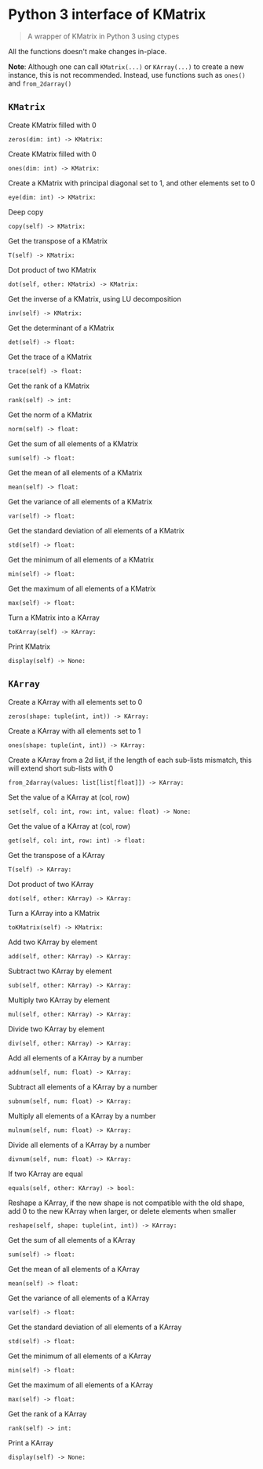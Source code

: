 # Python 3 interface of KMatrix

> A wrapper of KMatrix in Python 3 using ctypes

All the functions doesn't make changes in-place.

**Note**: Although one can call `KMatrix(...)` or `KArray(...)`
to create a new instance, this is not recommended.
Instead, use functions such as `ones()` and `from_2darray()`

## `KMatrix`

Create KMatrix filled with 0
```python3
zeros(dim: int) -> KMatrix:
```

Create KMatrix filled with 0
```python3
ones(dim: int) -> KMatrix:
```

Create a KMatrix with principal diagonal set to 1, and other elements set to 0
```python3
eye(dim: int) -> KMatrix:
```

Deep copy
```python3
copy(self) -> KMatrix:
```

Get the transpose of a KMatrix
```python3
T(self) -> KMatrix:
```

Dot product of two KMatrix
```python3
dot(self, other: KMatrix) -> KMatrix:
```

Get the inverse of a KMatrix, using LU decomposition
```python3
inv(self) -> KMatrix:
```

Get the determinant of a KMatrix
```python3
det(self) -> float:
```

Get the trace of a KMatrix
```python3
trace(self) -> float:
```

Get the rank of a KMatrix
```python3
rank(self) -> int:
```

Get the norm of a KMatrix
```python3
norm(self) -> float:
```

Get the sum of all elements of a KMatrix
```python3
sum(self) -> float:
```

Get the mean of all elements of a KMatrix
```python3
mean(self) -> float:
```

Get the variance of all elements of a KMatrix
```python3
var(self) -> float:
```

Get the standard deviation of all elements of a KMatrix
```python3
std(self) -> float:
```

Get the minimum of all elements of a KMatrix
```python3
min(self) -> float:
```

Get the maximum of all elements of a KMatrix
```python3
max(self) -> float:
```

Turn a KMatrix into a KArray
```python3
toKArray(self) -> KArray:
```

Print KMatrix
```python3
display(self) -> None:
```

## `KArray`

Create a KArray with all elements set to 0
```python3
zeros(shape: tuple(int, int)) -> KArray:
```

Create a KArray with all elements set to 1
```python3
ones(shape: tuple(int, int)) -> KArray:
```

Create a KArray from a 2d list,
if the length of each sub-lists mismatch,
this will extend short sub-lists with 0
```python3
from_2darray(values: list[list[float]]) -> KArray:
```

Set the value of a KArray at (col, row)
```python3
set(self, col: int, row: int, value: float) -> None:
```

Get the value of a KArray at (col, row)
```python3
get(self, col: int, row: int) -> float:
```

Get the transpose of a KArray
```python3
T(self) -> KArray:
```

Dot product of two KArray
```python3
dot(self, other: KArray) -> KArray:
```

Turn a KArray into a KMatrix
```python3
toKMatrix(self) -> KMatrix:
```

Add two KArray by element
```python3
add(self, other: KArray) -> KArray:
```

Subtract two KArray by element
```python3
sub(self, other: KArray) -> KArray:
```

Multiply two KArray by element
```python3
mul(self, other: KArray) -> KArray:
```

Divide two KArray by element
```python3
div(self, other: KArray) -> KArray:
```

Add all elements of a KArray by a number
```python3
addnum(self, num: float) -> KArray:
```

Subtract all elements of a KArray by a number
```python3
subnum(self, num: float) -> KArray:
```

Multiply all elements of a KArray by a number
```python3
mulnum(self, num: float) -> KArray:
```

Divide all elements of a KArray by a number
```python3
divnum(self, num: float) -> KArray:
```

If two KArray are equal
```python3
equals(self, other: KArray) -> bool:
```

Reshape a KArray,
if the new shape is not compatible with the old shape,
add 0 to the new KArray when larger,
or delete elements when smaller
```python3
reshape(self, shape: tuple(int, int)) -> KArray:
```

Get the sum of all elements of a KArray
```python3
sum(self) -> float:
```

Get the mean of all elements of a KArray
```python3
mean(self) -> float:
```

Get the variance of all elements of a KArray
```python3
var(self) -> float:
```

Get the standard deviation of all elements of a KArray
```python3
std(self) -> float:
```

Get the minimum of all elements of a KArray
```python3
min(self) -> float:
```

Get the maximum of all elements of a KArray
```python3
max(self) -> float:
```

Get the rank of a KArray
```python3
rank(self) -> int:
```

Print a KArray
```python3
display(self) -> None:
```

